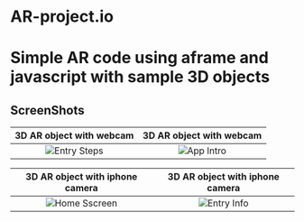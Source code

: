 # AR-project.io
# Simple AR code using aframe and javascript with sample 3D objects

## ScreenShots
3D AR object with webcam                   |3D AR object with webcam              
:-------------------------:|:-------------------------:
![Entry Steps](https://github.com/sithukaungset/AR-project.io/blob/master/IMG_2915.jpg) | ![App Intro](https://github.com/sithukaungset/AR-project.io/blob/master/IMG_2919.jpg)

3D AR object with iphone camera                |3D AR object with iphone camera                
:-------------------------:|:-------------------------:
![Home Sscreen](https://github.com/sithukaungset/AR-project.io/blob/master/IMG_3101.jpg) | ![Entry Info](https://github.com/sithukaungset/AR-project.io/blob/master/IMG_3098.jpg)

